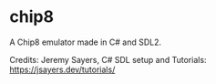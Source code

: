 # chip8
A Chip8 emulator made in C# and SDL2.



Credits:
Jeremy Sayers, C# SDL setup and Tutorials: https://jsayers.dev/tutorials/

